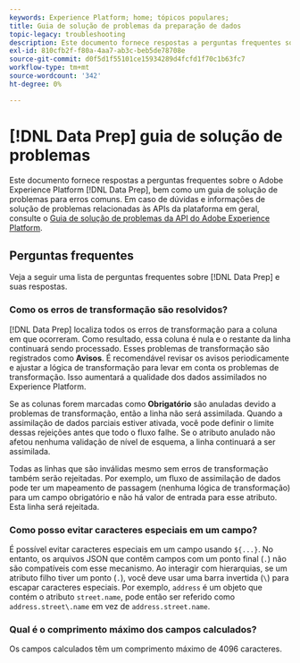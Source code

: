 ```yaml
---
keywords: Experience Platform; home; tópicos populares;
title: Guia de solução de problemas da preparação de dados
topic-legacy: troubleshooting
description: Este documento fornece respostas a perguntas frequentes sobre a Preparação de dados do Adobe Experience Platform.
exl-id: 810cfb2f-f80a-4aa7-ab3c-beb5de78708e
source-git-commit: d0f5d1f55101ce15934289d4fcfd1f70c1b63fc7
workflow-type: tm+mt
source-wordcount: '342'
ht-degree: 0%

---
```


# [!DNL Data Prep] guia de solução de problemas

Este documento fornece respostas a perguntas frequentes sobre o Adobe Experience Platform [!DNL Data Prep], bem como um guia de solução de problemas para erros comuns. Em caso de dúvidas e informações de solução de problemas relacionadas às APIs da plataforma em geral, consulte o [Guia de solução de problemas da API do Adobe Experience Platform](../landing/troubleshooting.md).

## Perguntas frequentes

Veja a seguir uma lista de perguntas frequentes sobre [!DNL Data Prep] e suas respostas.

### Como os erros de transformação são resolvidos?

[!DNL Data Prep] localiza todos os erros de transformação para a coluna em que ocorreram. Como resultado, essa coluna é nula e o restante da linha continuará sendo processado. Esses problemas de transformação são registrados como **Avisos**. É recomendável revisar os avisos periodicamente e ajustar a lógica de transformação para levar em conta os problemas de transformação. Isso aumentará a qualidade dos dados assimilados no Experience Platform.

Se as colunas forem marcadas como **Obrigatório** são anuladas devido a problemas de transformação, então a linha não será assimilada. Quando a assimilação de dados parciais estiver ativada, você pode definir o limite dessas rejeições antes que todo o fluxo falhe. Se o atributo anulado não afetou nenhuma validação de nível de esquema, a linha continuará a ser assimilada.

Todas as linhas que são inválidas mesmo sem erros de transformação também serão rejeitadas. Por exemplo, um fluxo de assimilação de dados pode ter um mapeamento de passagem (nenhuma lógica de transformação) para um campo obrigatório e não há valor de entrada para esse atributo. Esta linha será rejeitada.

### Como posso evitar caracteres especiais em um campo?

É possível evitar caracteres especiais em um campo usando `${...}`. No entanto, os arquivos JSON que contêm campos com um ponto final (`.`) não são compatíveis com esse mecanismo. Ao interagir com hierarquias, se um atributo filho tiver um ponto (`.`), você deve usar uma barra invertida (`\`) para escapar caracteres especiais. Por exemplo, `address` é um objeto que contém o atributo `street.name`, pode então ser referido como `address.street\.name` em vez de `address.street.name`.

### Qual é o comprimento máximo dos campos calculados?

Os campos calculados têm um comprimento máximo de 4096 caracteres.